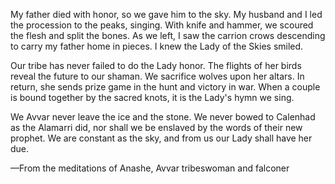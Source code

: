 My father died with honor, so we gave him to the sky. My husband and I led the procession to the peaks, singing. With knife and hammer, we scoured the flesh and split the bones. As we left, I saw the carrion crows descending to carry my father home in pieces. I knew the Lady of the Skies smiled.

Our tribe has never failed to do the Lady honor. The flights of her birds reveal the future to our shaman. We sacrifice wolves upon her altars. In return, she sends prize game in the hunt and victory in war. When a couple is bound together by the sacred knots, it is the Lady's hymn we sing.

We Avvar never leave the ice and the stone. We never bowed to Calenhad as the Alamarri did, nor shall we be enslaved by the words of their new prophet. We are constant as the sky, and from us our Lady shall have her due.

—From the meditations of Anashe, Avvar tribeswoman and falconer
